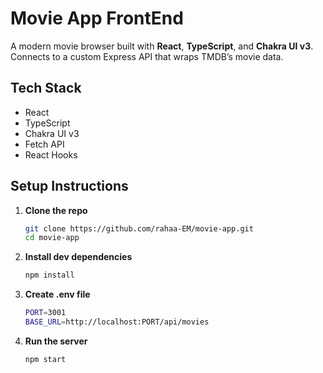 
# Movie App FrontEnd

A modern movie browser built with **React**, **TypeScript**, and **Chakra UI v3**. Connects to a custom Express API that wraps TMDB’s movie data.

## Tech Stack
- React
- TypeScript
- Chakra UI v3
- Fetch API
- React Hooks

## Setup Instructions

1. **Clone the repo**
    ```bash
    git clone https://github.com/rahaa-EM/movie-app.git
    cd movie-app
2. **Install dev dependencies**
    ```bash
    npm install
3. **Create .env file**
    ```bash
    PORT=3001
    BASE_URL=http://localhost:PORT/api/movies
4. **Run the server**
    ```bash
    npm start